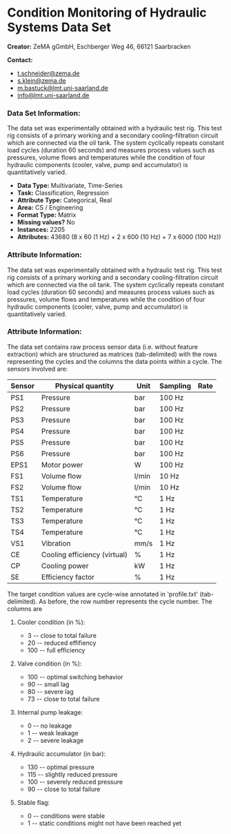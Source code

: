 # Condition Monitoring of Hydraulic Systems Data Set

**Creator:** ZeMA gGmbH, Eschberger Weg 46, 66121 Saarbracken

**Contact:**
  - t.schneider@zema.de
  - s.klein@zema.de
  - m.bastuck@lmt.uni-saarland.de
  - info@lmt.uni-saarland.de

### Data Set Information:

The data set was experimentally obtained with a hydraulic test rig. This test rig consists of a primary working and a secondary cooling-filtration circuit which are connected via the oil tank. The system cyclically repeats constant load cycles (duration 60 seconds) and measures process values such as pressures, volume flows and temperatures while the condition of four hydraulic components (cooler, valve, pump and accumulator) is quantitatively varied.

- **Data Type:** Multivariate, Time-Series
- **Task:** Classification, Regression
- **Attribute Type:** Categorical, Real
- **Area:** CS / Engineering
- **Format Type:** Matrix
- **Missing values?** No
- **Instances:** 2205
- **Attributes:** 43680 (8 x 60 (1 Hz) + 2 x 600 (10 Hz) + 7 x 6000 (100 Hz))

### Attribute Information:

The data set was experimentally obtained with a hydraulic test rig. This test rig consists of a primary working and a secondary cooling-filtration circuit which are connected via the oil tank. The system cyclically repeats constant load cycles (duration 60 seconds) and measures process values such as pressures, volume flows and temperatures while the condition of four hydraulic components (cooler, valve, pump and accumulator) is quantitatively varied.

### Attribute Information:

The data set contains raw process sensor data (i.e. without feature extraction) which are structured as matrices (tab-delimited) with the rows representing the cycles and the columns the data points within a cycle. The sensors involved are:

Sensor | Physical quantity | Unit | Sampling | Rate
-------|-------------------|------|----------|-----
PS1 | Pressure | bar | 100 Hz
PS2 | Pressure | bar | 100 Hz
PS3 | Pressure | bar | 100 Hz
PS4 | Pressure | bar | 100 Hz
PS5 | Pressure | bar | 100 Hz
PS6 | Pressure | bar | 100 Hz
EPS1 | Motor power | W | 100 Hz
FS1 | Volume flow | l/min | 10 Hz
FS2 | Volume flow | l/min | 10 Hz
TS1 | Temperature | °C | 1 Hz
TS2 | Temperature | °C | 1 Hz
TS3 | Temperature | °C | 1 Hz
TS4 | Temperature | °C | 1 Hz
VS1 | Vibration | mm/s | 1 Hz
CE | Cooling efficiency (virtual) | % | 1 Hz
CP | Cooling power | kW | 1 Hz
SE | Efficiency factor | % | 1 Hz

The target condition values are cycle-wise annotated in 'profile.txt' (tab-delimited). As before, the row number represents the cycle number. The columns are

1. Cooler condition (in %):
   - 3 -- close to total failure
   - 20 -- reduced effifiency
   - 100 -- full efficiency

2. Valve condition (in %):
   - 100 -- optimal switching behavior
   - 90 -- small lag
   - 80 -- severe lag
   - 73 -- close to total failure

3. Internal pump leakage:
   - 0 -- no leakage
   - 1 -- weak leakage
   - 2 -- severe leakage

4. Hydraulic accumulator (in bar):
   - 130 -- optimal pressure
   - 115 -- slightly reduced pressure
   - 100 -- severely reduced pressure
   - 90 -- close to total failure

5. Stable flag:
   - 0 -- conditions were stable
   - 1 -- static conditions might not have been reached yet
